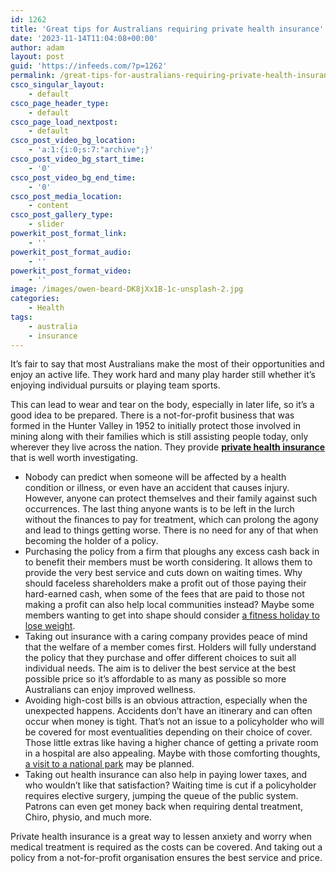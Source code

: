 ```yaml
---
id: 1262
title: 'Great tips for Australians requiring private health insurance'
date: '2023-11-14T11:04:08+00:00'
author: adam
layout: post
guid: 'https://infeeds.com/?p=1262'
permalink: /great-tips-for-australians-requiring-private-health-insurance/
csco_singular_layout:
    - default
csco_page_header_type:
    - default
csco_page_load_nextpost:
    - default
csco_post_video_bg_location:
    - 'a:1:{i:0;s:7:"archive";}'
csco_post_video_bg_start_time:
    - '0'
csco_post_video_bg_end_time:
    - '0'
csco_post_media_location:
    - content
csco_post_gallery_type:
    - slider
powerkit_post_format_link:
    - ''
powerkit_post_format_audio:
    - ''
powerkit_post_format_video:
    - ''
image: /images/owen-beard-DK8jXx1B-1c-unsplash-2.jpg
categories:
    - Health
tags:
    - australia
    - insurance
---
```


It’s fair to say that most Australians make the most of their opportunities and enjoy an active life. They work hard and many play harder still whether it’s enjoying individual pursuits or playing team sports.

This can lead to wear and tear on the body, especially in later life, so it’s a good idea to be prepared. There is a not-for-profit business that was formed in the Hunter Valley in 1952 to initially protect those involved in mining along with their families which is still assisting people today, only wherever they live across the nation. They provide [**private health insurance**](https://www.hunterhi.com.au/) that is well worth investigating.

- Nobody can predict when someone will be affected by a health condition or illness, or even have an accident that causes injury. However, anyone can protect themselves and their family against such occurrences. The last thing anyone wants is to be left in the lurch without the finances to pay for treatment, which can prolong the agony and lead to things getting worse. There is no need for any of that when becoming the holder of a policy.
- Purchasing the policy from a firm that ploughs any excess cash back in to benefit their members must be worth considering. It allows them to provide the very best service and cuts down on waiting times. Why should faceless shareholders make a profit out of those paying their hard-earned cash, when some of the fees that are paid to those not making a profit can also help local communities instead? Maybe some members wanting to get into shape should consider [a fitness holiday to lose weight](https://infeeds.com/why-you-should-consider-a-fitness-holiday-in-australia-if-you-want-to-lose-weight/).
- Taking out insurance with a caring company provides peace of mind that the welfare of a member comes first. Holders will fully understand the policy that they purchase and offer different choices to suit all individual needs. The aim is to deliver the best service at the best possible price so it’s affordable to as many as possible so more Australians can enjoy improved wellness.
- Avoiding high-cost bills is an obvious attraction, especially when the unexpected happens. Accidents don’t have an itinerary and can often occur when money is tight. That’s not an issue to a policyholder who will be covered for most eventualities depending on their choice of cover. Those little extras like having a higher chance of getting a private room in a hospital are also appealing. Maybe with those comforting thoughts, [a visit to a national park](https://www.nationalparks.nsw.gov.au/visit-a-park/parks/pilliga-nature-reserve) may be planned.
- Taking out health insurance can also help in paying lower taxes, and who wouldn’t like that satisfaction? Waiting time is cut if a policyholder requires elective surgery, jumping the queue of the public system. Patrons can even get money back when requiring dental treatment, Chiro, physio, and much more.

Private health insurance is a great way to lessen anxiety and worry when medical treatment is required as the costs can be covered. And taking out a policy from a not-for-profit organisation ensures the best service and price.